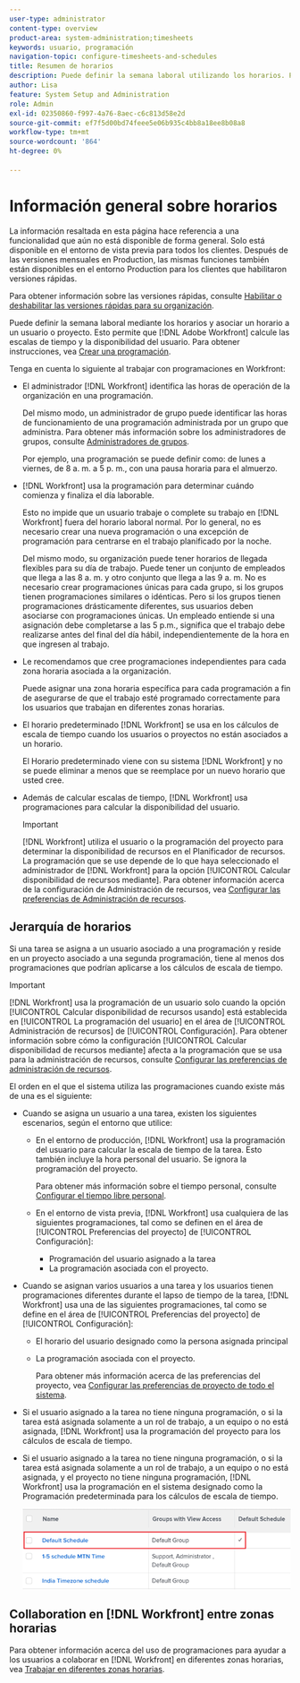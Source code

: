 ```yaml
---
user-type: administrator
content-type: overview
product-area: system-administration;timesheets
keywords: usuario, programación
navigation-topic: configure-timesheets-and-schedules
title: Resumen de horarios
description: Puede definir la semana laboral utilizando los horarios. Puede asociar una programación a un usuario o proyecto. Esto permite a [!DNL Adobe Workfront] calcular las escalas de tiempo y la disponibilidad del usuario. Para obtener instrucciones, consulte Creación de una programación.
author: Lisa
feature: System Setup and Administration
role: Admin
exl-id: 02350860-f997-4a76-8aec-c6c813d58e2d
source-git-commit: ef7f5d00bd74feee5e06b935c4bb8a18ee8b08a8
workflow-type: tm+mt
source-wordcount: '864'
ht-degree: 0%

---
```


# Información general sobre horarios

<!-- Audited: 1/2024 -->

<span class="preview">La información resaltada en esta página hace referencia a una funcionalidad que aún no está disponible de forma general. Solo está disponible en el entorno de vista previa para todos los clientes. Después de las versiones mensuales en Production, las mismas funciones también están disponibles en el entorno Production para los clientes que habilitaron versiones rápidas. </span>

<span class="preview">Para obtener información sobre las versiones rápidas, consulte [Habilitar o deshabilitar las versiones rápidas para su organización](/help/quicksilver/administration-and-setup/set-up-workfront/configure-system-defaults/enable-fast-release-process.md). </span>

Puede definir la semana laboral mediante los horarios y asociar un horario a un usuario o proyecto. Esto permite que [!DNL Adobe Workfront] calcule las escalas de tiempo y la disponibilidad del usuario. Para obtener instrucciones, vea [Crear una programación](../../../administration-and-setup/set-up-workfront/configure-timesheets-schedules/create-schedules.md).

Tenga en cuenta lo siguiente al trabajar con programaciones en Workfront:

* El administrador [!DNL Workfront] identifica las horas de operación de la organización en una programación.

  Del mismo modo, un administrador de grupo puede identificar las horas de funcionamiento de una programación administrada por un grupo que administra. Para obtener más información sobre los administradores de grupos, consulte [Administradores de grupos](../../../administration-and-setup/manage-groups/group-roles/group-administrators.md).

  Por ejemplo, una programación se puede definir como: de lunes a viernes, de 8 a. m. a 5 p. m., con una pausa horaria para el almuerzo.

* [!DNL Workfront] usa la programación para determinar cuándo comienza y finaliza el día laborable.

  Esto no impide que un usuario trabaje o complete su trabajo en [!DNL Workfront] fuera del horario laboral normal. Por lo general, no es necesario crear una nueva programación o una excepción de programación para centrarse en el trabajo planificado por la noche.

  Del mismo modo, su organización puede tener horarios de llegada flexibles para su día de trabajo. Puede tener un conjunto de empleados que llega a las 8 a. m. y otro conjunto que llega a las 9 a. m. No es necesario crear programaciones únicas para cada grupo, si los grupos tienen programaciones similares o idénticas. Pero si los grupos tienen programaciones drásticamente diferentes, sus usuarios deben asociarse con programaciones únicas. Un empleado entiende si una asignación debe completarse a las 5 p.m., significa que el trabajo debe realizarse antes del final del día hábil, independientemente de la hora en que ingresen al trabajo.

* Le recomendamos que cree programaciones independientes para cada zona horaria asociada a la organización.

  Puede asignar una zona horaria específica para cada programación a fin de asegurarse de que el trabajo esté programado correctamente para los usuarios que trabajan en diferentes zonas horarias.

* El horario predeterminado [!DNL Workfront] se usa en los cálculos de escala de tiempo cuando los usuarios o proyectos no están asociados a un horario.

  El Horario predeterminado viene con su sistema [!DNL Workfront] y no se puede eliminar a menos que se reemplace por un nuevo horario que usted cree.

* Además de calcular escalas de tiempo, [!DNL Workfront] usa programaciones para calcular la disponibilidad del usuario.

  >[!IMPORTANT]
  >
  >[!DNL Workfront] utiliza el usuario o la programación del proyecto para determinar la disponibilidad de recursos en el Planificador de recursos. La programación que se use depende de lo que haya seleccionado el administrador de [!DNL Workfront] para la opción [!UICONTROL Calcular disponibilidad de recursos mediante]. Para obtener información acerca de la configuración de Administración de recursos, vea [Configurar las preferencias de Administración de recursos](../../../administration-and-setup/set-up-workfront/configure-system-defaults/configure-resource-mgmt-preferences.md).

## Jerarquía de horarios

Si una tarea se asigna a un usuario asociado a una programación y reside en un proyecto asociado a una segunda programación, tiene al menos dos programaciones que podrían aplicarse a los cálculos de escala de tiempo.

>[!IMPORTANT]
>
>[!DNL Workfront] usa la programación de un usuario solo cuando la opción [!UICONTROL Calcular disponibilidad de recursos usando] está establecida en [!UICONTROL La programación del usuario] en el área de [!UICONTROL Administración de recursos] de [!UICONTROL Configuración]. Para obtener información sobre cómo la configuración [!UICONTROL Calcular disponibilidad de recursos mediante] afecta a la programación que se usa para la administración de recursos, consulte [Configurar las preferencias de administración de recursos](../../../administration-and-setup/set-up-workfront/configure-system-defaults/configure-resource-mgmt-preferences.md).

El orden en el que el sistema utiliza las programaciones cuando existe más de una es el siguiente:


* Cuando se asigna un usuario a una tarea, existen los siguientes escenarios, según el entorno que utilice:

   * En el entorno de producción, [!DNL Workfront] usa la programación del usuario para calcular la escala de tiempo de la tarea. Esto también incluye la hora personal del usuario. Se ignora la programación del proyecto.

     Para obtener más información sobre el tiempo personal, consulte [Configurar el tiempo libre personal](../../../workfront-basics/manage-your-account-and-profile/configuring-your-user-profile/personal-time-overview.md).

   * <span class="preview">En el entorno de vista previa, [!DNL Workfront] usa cualquiera de las siguientes programaciones, tal como se definen en el área de [!UICONTROL Preferencias del proyecto] de [!UICONTROL Configuración]:</span>

      * <span class="preview">Programación del usuario asignado a la tarea </span>
      * <span class="preview">La programación asociada con el proyecto.</span>

* Cuando se asignan varios usuarios a una tarea y los usuarios tienen programaciones diferentes durante el lapso de tiempo de la tarea, [!DNL Workfront] usa una de las siguientes programaciones, tal como se define en el área de [!UICONTROL Preferencias del proyecto] de [!UICONTROL Configuración]:

   * El horario del usuario designado como la persona asignada principal
   * La programación asociada con el proyecto.

     Para obtener más información acerca de las preferencias del proyecto, vea [Configurar las preferencias de proyecto de todo el sistema](../../../administration-and-setup/set-up-workfront/configure-system-defaults/set-project-preferences.md).

* Si el usuario asignado a la tarea no tiene ninguna programación, o si la tarea está asignada solamente a un rol de trabajo, a un equipo o no está asignada, [!DNL Workfront] usa la programación del proyecto para los cálculos de escala de tiempo.
* Si el usuario asignado a la tarea no tiene ninguna programación, o si la tarea está asignada solamente a un rol de trabajo, a un equipo o no está asignada, y el proyecto no tiene ninguna programación, [!DNL Workfront] usa la programación en el sistema designado como la Programación predeterminada para los cálculos de escala de tiempo.

  ![](assets/default-schedule.png)

## Collaboration en [!DNL Workfront] entre zonas horarias

Para obtener información acerca del uso de programaciones para ayudar a los usuarios a colaborar en [!DNL Workfront] en diferentes zonas horarias, vea [Trabajar en diferentes zonas horarias](../../../workfront-basics/tips-tricks-and-troubleshooting/working-across-timezones.md).
